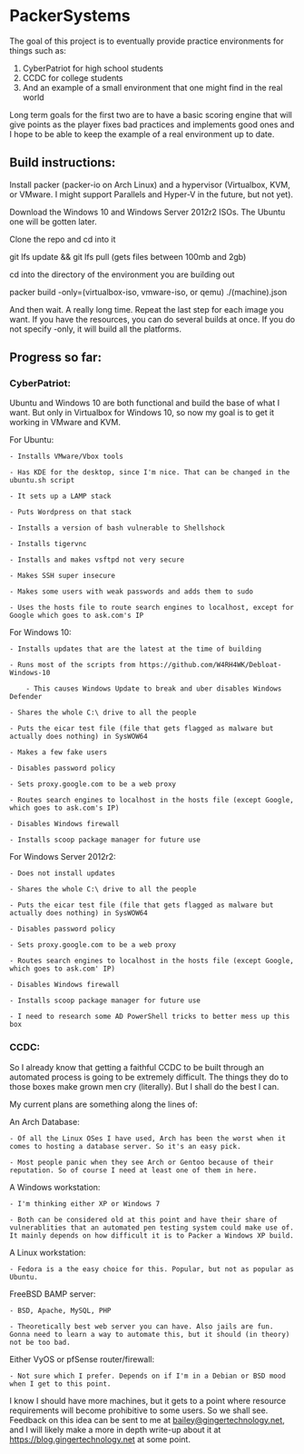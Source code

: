 # PackerSystems

The goal of this project is to eventually provide practice environments for things such as:

1. CyberPatriot for high school students
2. CCDC for college students
3. And an example of a small environment that one might find in the real world

Long term goals for the first two are to have a basic scoring engine that will give points as the player fixes bad practices and implements good ones
and I hope to be able to keep the example of a real environment up to date.

## Build instructions:

Install packer (packer-io on Arch Linux) and a hypervisor (Virtualbox, KVM, or VMware. I might support Parallels and Hyper-V in the future, but not yet).

Download the Windows 10 and Windows Server 2012r2 ISOs. The Ubuntu one will be gotten later.

Clone the repo and cd into it

git lfs update && git lfs pull (gets files between 100mb and 2gb)

cd into the directory of the environment you are building out

packer build -only=(virtualbox-iso, vmware-iso, or qemu) ./(machine).json

And then wait. A really long time. Repeat the last step for each image you want. If you have the resources, you can do several builds at once. If you do not specify -only, it will build all the platforms.

## Progress so far:

### CyberPatriot:

Ubuntu and Windows 10 are both functional and build the base of what I want. But only in Virtualbox for Windows 10, so now my goal is to get it working in VMware and KVM.

For Ubuntu:

    - Installs VMware/Vbox tools

    - Has KDE for the desktop, since I'm nice. That can be changed in the ubuntu.sh script

    - It sets up a LAMP stack

    - Puts Wordpress on that stack

    - Installs a version of bash vulnerable to Shellshock

    - Installs tigervnc

    - Installs and makes vsftpd not very secure

    - Makes SSH super insecure

    - Makes some users with weak passwords and adds them to sudo

    - Uses the hosts file to route search engines to localhost, except for Google which goes to ask.com's IP

For Windows 10:

    - Installs updates that are the latest at the time of building

    - Runs most of the scripts from https://github.com/W4RH4WK/Debloat-Windows-10

        - This causes Windows Update to break and uber disables Windows Defender

    - Shares the whole C:\ drive to all the people

    - Puts the eicar test file (file that gets flagged as malware but actually does nothing) in SysWOW64

    - Makes a few fake users

    - Disables password policy

    - Sets proxy.google.com to be a web proxy

    - Routes search engines to localhost in the hosts file (except Google, which goes to ask.com's IP)

    - Disables Windows firewall

    - Installs scoop package manager for future use

For Windows Server 2012r2:

    - Does not install updates

    - Shares the whole C:\ drive to all the people

    - Puts the eicar test file (file that gets flagged as malware but actually does nothing) in SysWOW64

    - Disables password policy

    - Sets proxy.google.com to be a web proxy

    - Routes search engines to localhost in the hosts file (except Google, which goes to ask.com' IP)

    - Disables Windows firewall

    - Installs scoop package manager for future use

    - I need to research some AD PowerShell tricks to better mess up this box

### CCDC:

So I already know that getting a faithful CCDC to be built through an automated process is going to be extremely difficult. The things they do to those boxes make grown men cry (literally). But I shall do the best I can.

My current plans are something along the lines of:

An Arch Database:

    - Of all the Linux OSes I have used, Arch has been the worst when it comes to hosting a database server. So it's an easy pick.

    - Most people panic when they see Arch or Gentoo because of their reputation. So of course I need at least one of them in here.

A Windows workstation:

    - I'm thinking either XP or Windows 7

    - Both can be considered old at this point and have their share of vulnerablities that an automated pen testing system could make use of. It mainly depends on how difficult it is to Packer a Windows XP build.

A Linux workstation:

    - Fedora is a the easy choice for this. Popular, but not as popular as Ubuntu.

FreeBSD BAMP server:

    - BSD, Apache, MySQL, PHP

    - Theoretically best web server you can have. Also jails are fun. Gonna need to learn a way to automate this, but it should (in theory) not be too bad.

Either VyOS or pfSense router/firewall:

    - Not sure which I prefer. Depends on if I'm in a Debian or BSD mood when I get to this point.

I know I should have more machines, but it gets to a point where resource requirements will become prohibitive to some users. So we shall see. Feedback on this idea can be sent to me at bailey@gingertechnology.net, and I will likely make a more in depth write-up about it at https://blog.gingertechnology.net at some point.